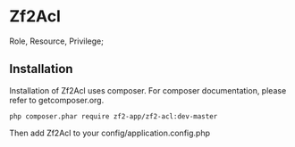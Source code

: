 Zf2Acl
======

Role, Resource, Privilege;

Installation
------------

Installation of Zf2Acl uses composer. For composer documentation, please refer to getcomposer.org.

	php composer.phar require zf2-app/zf2-acl:dev-master

Then add Zf2Acl to your config/application.config.php

